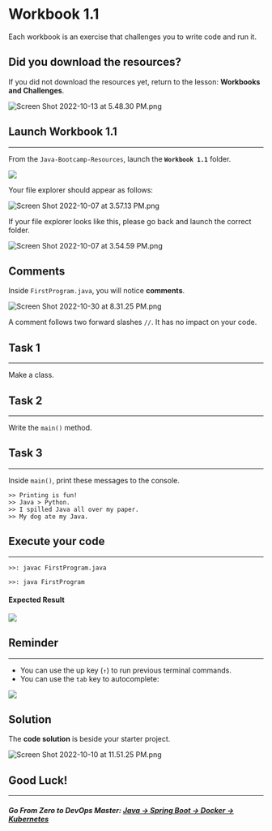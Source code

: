 # Workbook 1.1

Each workbook is an exercise that challenges you to write code and run it.

## Did you download the resources?

If you did not download the resources yet, return to the lesson: **Workbooks and Challenges**.

![Screen Shot 2022-10-13 at 5.48.30 PM.png](https://img-c.udemycdn.com/redactor/raw/article_lecture/2025-01-04_04-19-11-17bbffaa2a32f64d8ceef2ec47ab1d9e.png)



## Launch Workbook 1.1
-----------------


From the `Java-Bootcamp-Resources`, launch the **`Workbook 1.1`** folder.

![](https://img-c.udemycdn.com/redactor/raw/article_lecture/2025-01-04_04-19-11-488a68f5fcfcf484bf0794ecef3a1be1.png)

Your file explorer should appear as follows:

![Screen Shot 2022-10-07 at 3.57.13 PM.png](https://img-c.udemycdn.com/redactor/raw/article_lecture/2025-01-04_04-19-11-af125b0a80ef23169bbc3d1d5c452e68.png)

If your file explorer looks like this, please go back and launch the correct folder.

![Screen Shot 2022-10-07 at 3.54.59 PM.png](https://img-c.udemycdn.com/redactor/raw/article_lecture/2025-01-04_04-19-11-b0bad6016ac130f3bb67f65bc26b62ae.png)

## Comments
Inside `FirstProgram.java`, you will notice **comments**.

![Screen Shot 2022-10-30 at 8.31.25 PM.png](https://img-c.udemycdn.com/redactor/raw/article_lecture/2025-01-04_04-19-11-4a38812825c78b578e4df66d765d2c85.png)

A comment follows two forward slashes `//`. It has no impact on your code. 

## Task 1
----------------------

Make a class.

## Task 2
---------------------------------

Write the `main()` method.

## Task 3
----------------------

Inside `main()`, print these messages to the console.

```
>> Printing is fun!
>> Java > Python.
>> I spilled Java all over my paper.
>> My dog ate my Java.
```

## Execute your code
---
`>>: javac FirstProgram.java`

`>>: java FirstProgram`

#### Expected Result
![](https://img-c.udemycdn.com/redactor/raw/article_lecture/2025-01-04_04-19-11-10cea94aaadbf646e6e2030f5dfae0f8.png)

## Reminder
------------

- You can use the up key (`↑`) to run previous terminal commands.
- You can use the `tab` key to autocomplete:

![](https://img-c.udemycdn.com/redactor/raw/article_lecture/2025-01-04_04-19-11-e427817bed0a13c294278d14fe95bbb7.gif)


## Solution

The **code solution** is beside your starter project.

![Screen Shot 2022-10-10 at 11.51.25 PM.png](https://img-c.udemycdn.com/redactor/raw/article_lecture/2025-01-04_04-19-11-1562c195ac8a944ba940b05cfb2fcaeb.png)

## Good Luck!
----

##### **Go From Zero to DevOps Master**: *[Java → Spring Boot → Docker → Kubernetes](https://rslim087a.github.io/zero-devops-roadmap/)*